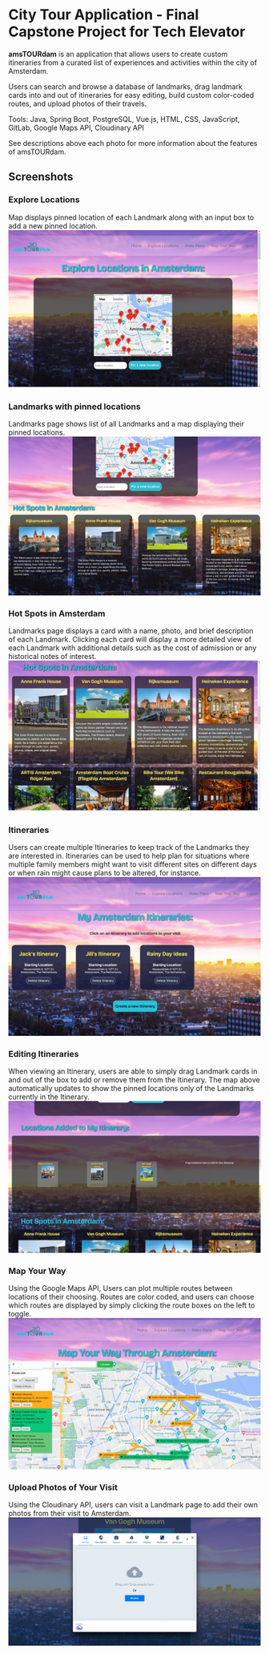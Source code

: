 # City Tour Application - Final Capstone Project for Tech Elevator

**amsTOURdam** is an application that allows users to create custom itineraries from a curated list of experiences and activities within the city of Amsterdam.

Users can search and browse a database of landmarks, drag landmark cards into and out of itineraries for easy editing, build custom color-coded routes, and upload photos of their travels.

Tools: Java, Spring Boot, PostgreSQL, Vue.js, HTML, CSS, JavaScript, GitLab, Google Maps API, Cloudinary API

See descriptions above each photo for more information about the features of amsTOURdam.

## Screenshots

### Explore Locations 

Map displays pinned location of each Landmark along with an input box to add a new pinned location.
![Screenshot of Explore Locations page](/vue/src/media/assets/explore-locations.png "Explore Locations")

### Landmarks with pinned locations

Landmarks page shows list of all Landmarks and a map displaying their pinned locations.
![Screenshot of Landmarks page with map showing pinned locations](/vue/src/media/assets/landmarks-page.png "Landmarks Page")

### Hot Spots in Amsterdam

Landmarks page displays a card with a name, photo, and brief description of each Landmark. Clicking each card will display a more detailed view of each Landmark with additional details such as the cost of admission or any historical notes of interest.
![Screenshot of full list of Landmarks](/vue/src/media/assets/landmarks.png "Landmarks")

### Itineraries

Users can create multiple Itineraries to keep track of the Landmarks they are interested in. Itineraries can be used to help plan for situations where multiple family members might want to visit different sites on different days or when rain might cause plans to be altered, for instance.
![Screenshot of Itineraries page](/vue/src/media/assets/itineraries.png "Itineraries")

### Editing Itineraries

When viewing an Itinerary, users are able to simply drag Landmark cards in and out of the box to add or remove them from the Itinerary. The map above automatically updates to show the pinned locations only of the Landmarks currently in the Itinerary.
![Screenshot of Itinerary drag-to-edit feature](/vue/src/media/assets/draggable-itinerary.png "Draggable Editing of Itineraries")

### Map Your Way

Using the Google Maps API, Users can plot multiple routes between locations of their choosing. Routes are color coded, and users can choose which routes are displayed by simply clicking the route boxes on the left to toggle.
![Screenshot of Map Your Way page with custom routes plotted](/vue/src/media/assets/map-your-way.png "Map Your Way")

### Upload Photos of Your Visit

Using the Cloudinary API, users can visit a Landmark page to add their own photos from their visit to Amsterdam.
![Screenshot showing upload photos menu](/vue/src/media/assets/upload-photos.png "Upload Photos")
